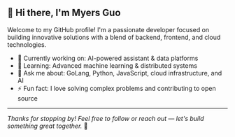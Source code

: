 ## 👋 Hi there, I'm Myers Guo

Welcome to my GitHub profile! I'm a passionate developer focused on building innovative solutions with a blend of backend, frontend, and cloud technologies.

- 🔭 Currently working on: AI-powered assistant & data platforms  
- 🌱 Learning: Advanced machine learning & distributed systems  
- 💬 Ask me about: GoLang, Python, JavaScript, cloud infrastructure, and AI  
- ⚡ Fun fact: I love solving complex problems and contributing to open source
---

_Thanks for stopping by! Feel free to follow or reach out — let's build something great together._ 🚀

